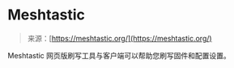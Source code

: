 <!--yml

category: 未分类

date: 2024-05-27 14:25:19

-->

# Meshtastic

> 来源：[https://meshtastic.org/](https://meshtastic.org/)

Meshtastic 网页版刷写工具与客户端可以帮助您刷写固件和配置设置。
